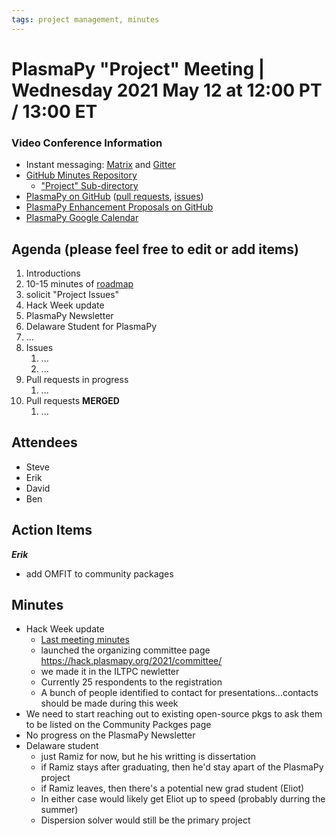 ```yaml
---
tags: project management, minutes
---
```


# PlasmaPy "Project" Meeting | Wednesday 2021 May 12 at 12:00 PT / 13:00 ET

### Video Conference Information
* Instant messaging: [Matrix](https://element.im/app/#/room/#plasmapy:openastronomy.org) and [Gitter](https://gitter.im/PlasmaPy/Lobby)
* [GitHub Minutes Repository](https://github.com/PlasmaPy/plasmapy-project/tree/master/minutes)
    * ["Project" Sub-directory](https://github.com/PlasmaPy/plasmapy-project/tree/master/minutes/_project)
* [PlasmaPy on GitHub](https://github.com/PlasmaPy/plasmapy) ([pull requests](https://github.com/PlasmaPy/plasmapy/pulls), [issues](https://github.com/PlasmaPy/plasmapy/issues))
* [PlasmaPy Enhancement Proposals on GitHub](https://github.com/PlasmaPy/PlasmaPy-PLEPs)
* [PlasmaPy Google Calendar](https://calendar.google.com/calendar?cid=bzVsb3ZkcW0zaWxsam00ZTlrMDd2cmw5bWdAZ3JvdXAuY2FsZW5kYXIuZ29vZ2xlLmNvbQ)

## Agenda (please feel free to edit or add items)

1. Introductions
2. 10-15 minutes of [roadmap](https://hackmd.io/@plasmapy)
3. solicit "Project Issues"
4. Hack Week update
5. PlasmaPy Newsletter
6. Delaware Student for PlasmaPy
7. ...
8. Issues
    1. ...
    2. ...
9. Pull requests in progress 
    1. ...
10. Pull requests **MERGED**
    1. ...

## Attendees

* Steve
* Erik
* David
* Ben

## Action Items

***Erik***
* add OMFIT to community packages

## Minutes

* Hack Week update
    * [Last meeting minutes](https://docs.google.com/document/d/1hvyTB4McoUhLB49_oWT5Acr1CpcAZ41Zg7HeVQKH4ZM/edit#heading=h.o70xzjqdnu3a)
    * launched the organizing committee page <https://hack.plasmapy.org/2021/committee/>
    * we made it in the ILTPC newletter
    * Currently 25 respondents to the registration
    * A bunch of people identified to contact for presentations...contacts should be made during this week
* We need to start reaching out to existing open-source pkgs to ask them to be listed on the Community Packges page
* No progress on the PlasmaPy Newsletter
* Delaware student
    * just Ramiz for now, but he his writting is dissertation
    * if Ramiz stays after graduating, then he'd stay apart of the PlasmaPy project
    * if Ramiz leaves, then there's a potential new grad student (Eliot)
    * In either case would likely get Eliot up to speed (probably durring the summer)
    * Dispersion solver would still be the primary project

